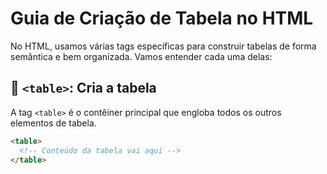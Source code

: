 # Guia de Criação de Tabela no HTML

No HTML, usamos várias tags específicas para construir tabelas de forma semântica e bem organizada. Vamos entender cada uma delas:

## 🔹 `<table>`: Cria a tabela

A tag `<table>` é o contêiner principal que engloba todos os outros elementos de tabela.

```html
<table>
  <!-- Conteúdo da tabela vai aqui -->
</table>
